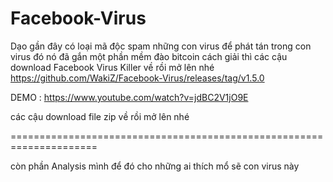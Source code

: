 # Facebook-Virus 


Dạo gần đây có loại mã độc spam những con virus để phát tán 
trong con virus đó nó đã gắn một phần mềm đào bitcoin cách giải thì các cậu download 
Facebook Virus Killer về rồi mở lên nhé 
https://github.com/WakiZ/Facebook-Virus/releases/tag/v1.5.0

DEMO : https://www.youtube.com/watch?v=jdBC2V1jO9E

các cậu download file zip về rồi mở lên nhé 

=====================================================================

còn phần Analysis mình để đó cho những ai thích mổ sẽ con virus này 





